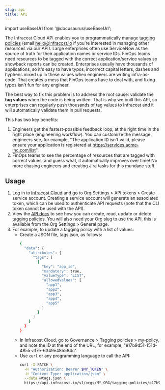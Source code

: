 ```yaml
---
slug: api
title: API
---
```


import useBaseUrl from '@docusaurus/useBaseUrl';

The Infracost Cloud API enables you to programmatically manage [tagging policies](/docs/infracost_cloud/tagging_policies) (email hello@infracost.io if you're interested in managing other resources via our API). Large enterprises often use ServiceNow as the source of truth for their application names or service IDs. FinOps teams need resources to be tagged with the correct application/service values so showback reports can be created. Enterprises usually have thousands of applications, so it's easy to have typos, incorrect capital letters, dashes and hyphens mixed up in these values when engineers are writing infra-as-code. That creates a mess that FinOps teams have to deal with, and fixing typos isn't fun for any engineer.

The best way to fix this problem is to address the root cause: validate the **tag values** when the code is being written. That is why we built this API, so enterprises can regularly push thousands of tag values to Infracost and it will automatically validate them in pull requests.

This has two key benefits:
1. Engineers get the fastest-possible feedback loop, at the right time in the right place (engineering workflow). You can customize the message engineers see, for example, "The application ID isn't valid, please ensure your application is registered at https://services.acme-inc.com/list".
2. FinOps teams to see the percentage of resources that are tagged with correct values, and guess what, it automatically improves over time! No more chasing engineers and creating Jira tasks for this mundane stuff.

## Usage

1. Log in to [Infracost Cloud](https://dashboard.infracost.io) and go to Org Settings > API tokens > Create service account. Creating a service account will generate an associated token, which can be used to authenticate API requests (note that the CLI token cannot be used with the API).
2. View the [API docs](https://api.infracost.io/v1/docs/) to see how you can create, read, update or delete tagging policies. You will also need your Org slug to use the API, this is available from the Org Settings > General page.
3. For example, to update a tagging policy with a list of values:
    - Create a JSON file, tags.json, as follows: 
      ```sh
      {
        "data": {
          "attributes": {
            "tags": [
              {
                "key": "app_id",
                "mandatory": true,
                "valueType": "LIST",
                "allowedValues": [
                  "app1",
                  "app2",
                  "app3",
                  "app4",
                  "app5"
                ]
              }
            ]
          }
        }
      }
      ```
    - In Infracost Cloud, go to Governance > Tagging policies > my-policy, and note the ID at the end of the URL, for example, "e17b9d51-151d-4855-a17e-6349e485584c".
    - Use `curl` or any programming language to call the API:
      ```sh
      curl -X PATCH \
        -H "Authorization: Bearer $MY_TOKEN" \
        -H "Content-Type: application/json" \
        --data @tags.json \
        https://api.infracost.io/v1/orgs/MY_ORG/tagging-policies/e17b9d51-151d-4855-a17e-6349e485584c
      ```
